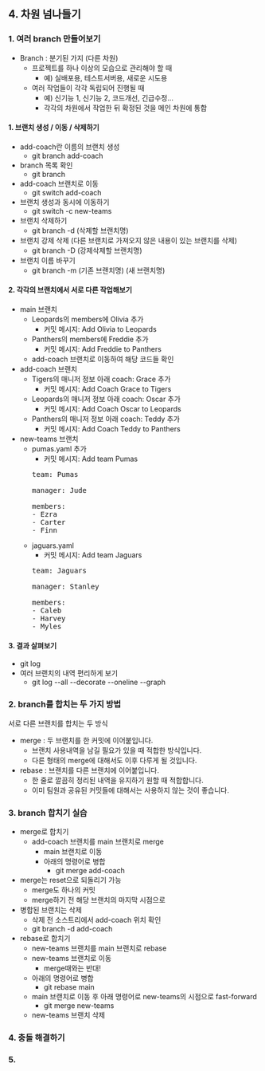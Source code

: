 ## 4. 차원 넘나들기
### 1. 여러 branch 만들어보기
- Branch : 분기된 가지 (다른 차원)
  - 프로젝트를 하나 이상의 모습으로 관리해야 할 때
    - 예) 실배포용, 테스트서버용, 새로운 시도용
  - 여러 작업들이 각각 독립되어 진행될 때
    - 예) 신기능 1, 신기능 2, 코드개선, 긴급수정...
    - 각각의 차원에서 작업한 뒤 확정된 것을 메인 차원에 통합

#### 1. 브랜치 생성 / 이동 / 삭제하기
- add-coach란 이름의 브랜치 생성
  - git branch add-coach
- branch 목록 확인
  - git branch
- add-coach 브랜치로 이동
  - git switch add-coach
- 브랜치 생성과 동시에 이동하기
  - git switch -c new-teams
- 브랜치 삭제하기
  - git branch -d (삭제할 브랜치명)
- 브랜치 강제 삭제 (다른 브랜치로 가져오지 않은 내용이 있는 브랜치를 삭제)
  - git branch -D (강제삭제할 브랜치명)
- 브랜치 이름 바꾸기
  - git branch -m (기존 브랜치명) (새 브랜치명)

#### 2. 각각의 브랜치에서 서로 다른 작업해보기
- main 브랜치
  - Leopards의 members에 Olivia 추가
    - 커밋 메시지: Add Olivia to Leopards
  - Panthers의 members에 Freddie 추가
    - 커밋 메시지: Add Freddie to Panthers
  - add-coach 브랜치로 이동하여 해당 코드들 확인
- add-coach 브랜치
  - Tigers의 매니저 정보 아래 coach: Grace 추가
    - 커밋 메시지: Add Coach Grace to Tigers
  - Leopards의 매니저 정보 아래 coach: Oscar 추가
    - 커밋 메시지: Add Coach Oscar to Leopards
  - Panthers의 매니저 정보 아래 coach: Teddy 추가
    - 커밋 메시지: Add Coach Teddy to Panthers
- new-teams 브랜치
  - pumas.yaml 추가
    - 커밋 메시지: Add team Pumas
    <pre>
    team: Pumas

    manager: Jude

    members:
    - Ezra
    - Carter
    - Finn
    </pre>
  - jaguars.yaml
    - 커밋 메시지: Add team Jaguars
    <pre>
    team: Jaguars

    manager: Stanley

    members:
    - Caleb
    - Harvey
    - Myles
    </pre>

#### 3. 결과 살펴보기
- git log
- 여러 브랜치의 내역 편리하게 보기
  - git log --all --decorate --oneline --graph

### 2. branch를 합치는 두 가지 방법
서로 다른 브랜치를 합치는 두 방식
- merge : 두 브랜치를 한 커밋에 이어붙입니다.
  - 브랜치 사용내역을 남길 필요가 있을 때 적합한 방식입니다.
  - 다른 형태의 merge에 대해서도 이후 다루게 될 것입니다.
- rebase : 브랜치를 다른 브랜치에 이어붙입니다.
  - 한 줄로 깔끔히 정리된 내역을 유지하기 원할 때 적합합니다.
  - 이미 팀원과 공유된 커밋들에 대해서는 사용하지 않는 것이 좋습니다.

### 3. branch 합치기 실습
- merge로 합치기
  - add-coach 브랜치를 main 브랜치로 merge
    - main 브랜치로 이동
    - 아래의 명령어로 병합
      - git merge add-coach
- merge는 reset으로 되돌리기 가능
  - merge도 하나의 커밋
  - merge하기 전 해당 브랜치의 마지막 시점으로
- 병합된 브랜치는 삭제
  - 삭제 전 소스트리에서 add-coach 위치 확인
  - git branch -d add-coach
- rebase로 합치기
  - new-teams 브랜치를 main 브랜치로 rebase
  - new-teams 브랜치로 이동
    - merge때와는 반대!
  - 아래의 명령어로 병합
    - git rebase main
  - main 브랜치로 이동 후 아래 명령어로 new-teams의 시점으로 fast-forward
    - git merge new-teams
  - new-teams 브랜치 삭제

### 4. 충돌 해결하기

### 5. 